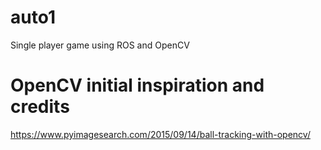 # auto1
Single player game using ROS and OpenCV

# OpenCV initial inspiration and credits
https://www.pyimagesearch.com/2015/09/14/ball-tracking-with-opencv/
